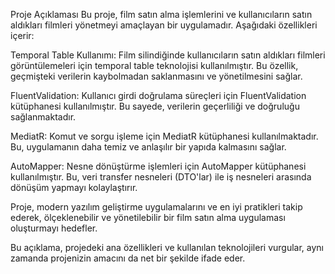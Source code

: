 Proje Açıklaması
Bu proje, film satın alma işlemlerini ve kullanıcıların satın aldıkları filmleri yönetmeyi amaçlayan bir uygulamadır. Aşağıdaki özellikleri içerir:

Temporal Table Kullanımı: Film silindiğinde kullanıcıların satın aldıkları filmleri görüntülemeleri için temporal table teknolojisi kullanılmıştır. Bu özellik, geçmişteki verilerin kaybolmadan saklanmasını ve yönetilmesini sağlar.

FluentValidation: Kullanıcı girdi doğrulama süreçleri için FluentValidation kütüphanesi kullanılmıştır. Bu sayede, verilerin geçerliliği ve doğruluğu sağlanmaktadır.

MediatR: Komut ve sorgu işleme için MediatR kütüphanesi kullanılmaktadır. Bu, uygulamanın daha temiz ve anlaşılır bir yapıda kalmasını sağlar.

AutoMapper: Nesne dönüştürme işlemleri için AutoMapper kütüphanesi kullanılmıştır. Bu, veri transfer nesneleri (DTO'lar) ile iş nesneleri arasında dönüşüm yapmayı kolaylaştırır.

Proje, modern yazılım geliştirme uygulamalarını ve en iyi pratikleri takip ederek, ölçeklenebilir ve yönetilebilir bir film satın alma uygulaması oluşturmayı hedefler.

Bu açıklama, projedeki ana özellikleri ve kullanılan teknolojileri vurgular, aynı zamanda projenizin amacını da net bir şekilde ifade eder.
